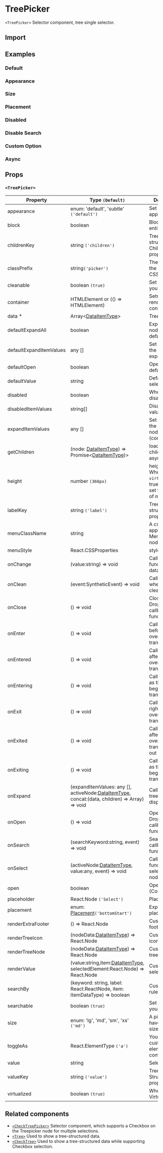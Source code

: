 # TreePicker

`<TreePicker>` Selector component, tree single selector.

## Import

<!--{include:(components/tree-picker/fragments/import.md)}-->

## Examples

### Default

<!--{include:`basic.md`}-->

### Appearance

<!--{include:`appearance.md`}-->

### Size

<!--{include:`size.md`}-->

### Placement

<!--{include:`placement.md`}-->

### Disabled

<!--{include:`disabled.md`}-->

### Disable Search

<!--{include:`searchable.md`}-->

### Custom Option

<!--{include:`custom.md`}-->

### Async

<!--{include:`async.md`}-->

## Props

### `<TreePicker>`

| Property                | Type `(Default)`                                                                                        | Description                                                               |
| ----------------------- | ------------------------------------------------------------------------------------------------------- | ------------------------------------------------------------------------- |
| appearance              | enum: 'default', 'subtle' `('default')`                                                                 | Set picker appearence                                                     |
| block                   | boolean                                                                                                 | Blocking an entire row                                                    |
| childrenKey             | string `('children')`                                                                                   | Tree data structure Children property name                                |
| classPrefix             | string`('picker')`                                                                                      | The prefix of the component CSS class                                     |
| cleanable               | boolean `(true)`                                                                                        | Set whether you can clear                                                 |
| container               | HTMLElement or (() => HTMLElement)                                                                      | Sets the rendering container                                              |
| data \*                 | Array&lt;[DataItemType](#types)&gt;                                                                     | Tree data                                                                 |
| defaultExpandAll        | boolean                                                                                                 | Expand all nodes By default                                               |
| defaultExpandItemValues | any []                                                                                                  | Set the value of the default expanded node                                |
| defaultOpen             | boolean                                                                                                 | Open by default                                                           |
| defaultValue            | string                                                                                                  | Default selected Value                                                    |
| disabled                | boolean                                                                                                 | Whether to disable Picker                                                 |
| disabledItemValues      | string[]                                                                                                | Disable item by value                                                     |
| expandItemValues        | any []                                                                                                  | Set the value of the expanded node (controlled)                           |
| getChildren             | (node: [DataItemType](#types)) => Promise<[DataItemType](#types))>                                      | load node children data asynchronously                                    |
| height                  | number `(360px)`                                                                                        | height of menu. When `virtualize` is true, you can set the height of menu |
| labelKey                | string `('label')`                                                                                      | Tree data structure Label property name                                   |
| menuClassName           | string                                                                                                  | A css class to apply to the Menu DOM node                                 |
| menuStyle               | React.CSSProperties                                                                                     | style for Menu                                                            |
| onChange                | (value:string) => void                                                                                  | Callback function for data change                                         |
| onClean                 | (event:SyntheticEvent) => void                                                                          | Callback fired when value clean                                           |
| onClose                 | () => void                                                                                              | Close Dropdown callback functions                                         |
| onEnter                 | () => void                                                                                              | Callback fired before the overlay transitions in                          |
| onEntered               | () => void                                                                                              | Callback fired after the overlay finishes transitioning in                |
| onEntering              | () => void                                                                                              | Callback fired as the overlay begins to transition in                     |
| onExit                  | () => void                                                                                              | Callback fired right before the overlay transitions out                   |
| onExited                | () => void                                                                                              | Callback fired after the overlay finishes transitioning out               |
| onExiting               | () => void                                                                                              | Callback fired as the overlay begins to transition out                    |
| onExpand                | (expandItemValues: any [], activeNode:[DataItemType](#types), concat:(data, children) => Array) => void | Callback When tree node is displayed                                      |
| onOpen                  | () => void                                                                                              | Open Dropdown callback function                                           |
| onSearch                | (searchKeyword:string, event) => void                                                                   | Search callback function                                                  |
| onSelect                | (activeNode:[DataItemType](#types), value:any, event) => void                                           | Callback function after selecting tree node                               |
| open                    | boolean                                                                                                 | Open (Controlled)                                                         |
| placeholder             | React.Node `('Select')`                                                                                 | Placeholder                                                               |
| placement               | enum: [Placement](#types)`('bottomStart')`                                                              | Expand placement                                                          |
| renderExtraFooter       | () => React.Node                                                                                        | Customizing footer Content                                                |
| renderTreeIcon          | (nodeData:[DataItemType](#types)) => React.Node                                                         | Custom render icon                                                        |
| renderTreeNode          | (nodeData:[DataItemType](#types)) => React.Node                                                         | Custom render tree Node                                                   |
| renderValue             | (value:string,item:[DataItemType](#types), selectedElement:React.Node) => React.Node                    | Custom render selected value                                              |
| searchBy                | (keyword: string, label: React.ReactNode, item: ItemDataType) => boolean                                | Custom search rules                                                       |
| searchable              | boolean `(true)`                                                                                        | Set whether you can search                                                |
| size                    | enum: 'lg', 'md', 'sm', 'xs' `('md')`                                                                   | A picker can have different sizes                                         |
| toggleAs                | React.ElementType `('a')`                                                                               | You can use a custom element for this component                           |
| value                   | string                                                                                                  | Selected value                                                            |
| valueKey                | string `('value')`                                                                                      | Tree data Structure Value property name                                   |
| virtualized             | boolean `(true)`                                                                                        | Whether using Virtualized List                                            |

## Related components

- [`<CheckTreePicker>`](./check-tree-picker) Selector component, which supports a Checkbox on the Treepicker node for multiple selections.
- [`<Tree>`](./tree) Used to show a tree-structured data.
- [`<CheckTree>`](./check-tree) Used to show a tree-structured data while supporting Checkbox selection.
